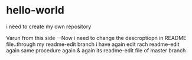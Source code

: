# hello-world
i need to create my own repository

Varun from this side --Now i need to change the descroptiopn in README file..through my readme-edit branch
i have again edit rach readme-edit
again same procedure
again & again
its readme-edit file of master branch
